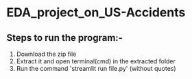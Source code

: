 # EDA_project_on_US-Accidents
 
## Steps to run the program:-
1. Download the zip file
2. Extract it and open terminal(cmd) in the extracted folder
3. Run the command 'streamlit run file.py' (without quotes)
